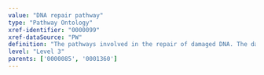 ```yaml
---
value: "DNA repair pathway"
type: "Pathway Ontology"
xref-identifier: "0000099"
xref-dataSource: "PW"
definition: "The pathways involved in the repair of damaged DNA. The damage can involve mismatched or damaged bases, distortion of the helix or breaks in the DNA double strand. Repair of DNA lesions along with the upstream lesion  detection and signaling its presence are collectively known as the DNA damage response."
level: "Level 3"
parents: ['0000085', '0001360']
---
```


